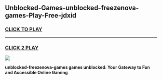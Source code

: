
## Unblocked-Games-unblocked-freezenova-games-Play-Free-jdxid
<h3>
<a href="https://premium76.site?title=unblocked-freezenova-games&ref=23A">CLICK TO PLAY</a></h3>
<hr>

<h3>
<a href="https://premium76.site?title=unblocked-freezenova-games&ref=23A">CLICK 2 PLAY</a>
  
</h3>

<a href="https://premium76.site?title=unblocked-freezenova-games&ref=23A"><img src="https://clearcache.store/games.png"></a>


**unblocked-freezenova-games games unblocked: Your Gateway to Fun and Accessible Online Gaming**
